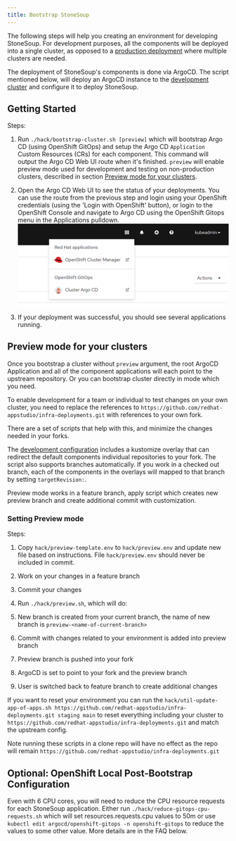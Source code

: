 ```yaml
---
title: Bootstrap StoneSoup
---
```


The following steps will help you creating an environment for developing StoneSoup.
For development purposes, all the components will be deployed into a single cluster,
as opposed to a [production deployment](../deployment/multi-cluster.md) where multiple clusters are needed.

The deployment of StoneSoup's components is done via ArgoCD. The script mentioned below, will deploy an
ArgoCD instance to the [development cluster](./pre.md#bootstrapping-a-cluster) and configure it to
deploy StoneSoup.


## Getting Started

Steps:

1. Run `./hack/bootstrap-cluster.sh [preview]` which will bootstrap Argo CD (using OpenShift GitOps) and setup the Argo CD `Application` Custom Resources (CRs) for each component. This command will output the Argo CD Web UI route when it's finished. `preview` will enable preview mode used for development and testing on non-production clusters, described in section [Preview mode for your clusters](#preview-mode-for-your-clusters).

2. Open the Argo CD Web UI to see the status of your deployments. You can use the route from the previous step and login using your OpenShift credentials (using the 'Login with OpenShift' button), or login to the OpenShift Console and navigate to Argo CD using the OpenShift Gitops menu in the Applications pulldown.
![OpenShift Gitops menu with Cluster Argo CD menu option](./argo-cd-login.png?raw=true "OpenShift Gitops menu")

3. If your deployment was successful, you should see several applications running.

## Preview mode for your clusters

Once you bootstrap a cluster without `preview` argument, the root ArgoCD Application and all of the component applications will each point to the upstream repository. Or you can bootstrap cluster directly in mode which you need.

To enable development for a team or individual to test changes on your own cluster, you need to replace the references to `https://github.com/redhat-appstudio/infra-deployments.git` with references to your own fork.

There are a set of scripts that help with this, and minimize the changes needed in your forks.

The [development configuration](../../argo-cd-apps/overlays/development) includes a kustomize overlay that can redirect the default components individual repositories to your fork.
The script also supports branches automatically. If you work in a checked out branch, each of the components in the overlays will mapped to that branch by setting `targetRevision:`.

Preview mode works in a feature branch, apply script which creates new preview branch and create additional commit with customization.

### Setting Preview mode

Steps:

1. Copy `hack/preview-template.env` to `hack/preview.env` and update new file based on instructions. File `hack/preview.env` should never be included in commit.

2. Work on your changes in a feature branch

3. Commit your changes

4. Run `./hack/preview.sh`, which will do:
  1. New branch is created from your current branch, the name of new branch is `preview-<name-of-current-branch>`

  2. Commit with changes related to your environment is added into preview branch

  3. Preview branch is pushed into your fork

  4. ArgoCD is set to point to your fork and the preview branch

  4. User is switched back to feature branch to create additional changes

If you want to reset your environment you can run the `hack/util-update-app-of-apps.sh https://github.com/redhat-appstudio/infra-deployments.git staging main` to reset everything including your cluster to `https://github.com/redhat-appstudio/infra-deployments.git` and match the upstream config.

Note running these scripts in a clone repo will have no effect as the repo will remain `https://github.com/redhat-appstudio/infra-deployments.git`

## Optional: OpenShift Local Post-Bootstrap Configuration

Even with 6 CPU cores, you will need to reduce the CPU resource requests for each StoneSoup application. Either run `./hack/reduce-gitops-cpu-requests.sh` which will set resources.requests.cpu values to 50m or use `kubectl edit argocd/openshift-gitops -n openshift-gitops` to reduce the values to some other value. More details are in the FAQ below.
